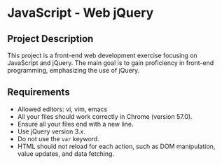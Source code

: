 # JavaScript - Web jQuery

## Project Description
This project is a front-end web development exercise focusing on JavaScript and jQuery. The main goal is to gain proficiency in front-end programming, emphasizing the use of jQuery.

## Requirements
- Allowed editors: vi, vim, emacs
- All your files should work correctly in Chrome (version 57.0).
- Ensure all your files end with a new line.
- Use jQuery version 3.x.
- Do not use the `var` keyword.
- HTML should not reload for each action, such as DOM manipulation, value updates, and data fetching.
